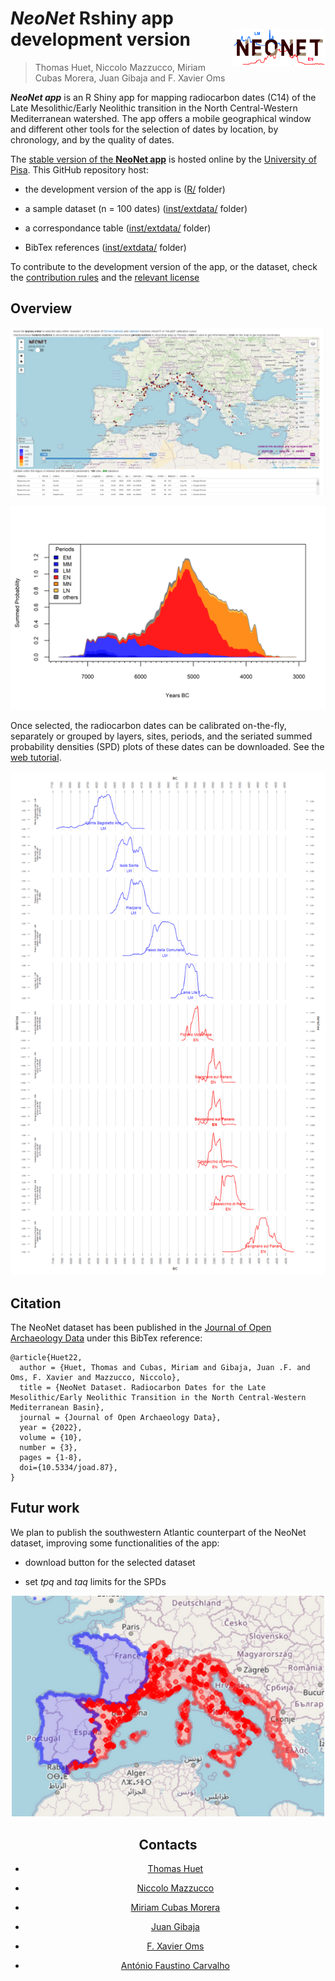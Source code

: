 # ***NeoNet*** Rshiny app <br> development version <img src="doc/img/neonet.png" width='150px' align="right"/>
> Thomas Huet, Niccolo Mazzucco, Miriam Cubas Morera, Juan Gibaja and F. Xavier Oms

***NeoNet app*** is an R Shiny app for mapping radiocarbon dates (C14) of the Late Mesolithic/Early Neolithic transition in the North Central-Western Mediterranean watershed. The app offers a mobile geographical window and different other tools for the selection of dates by location, by chronology, and by the quality of dates. 
  
The <a href="http://shinyserver.cfs.unipi.it:3838/C14/" target="_blank">stable version of the <b>NeoNet app</b></a> is hosted online by the [University of Pisa](https://www.unipi.it/index.php/english). This GitHub repository host:  

* the development version of the app is ([R/](https://github.com/zoometh/neonet/tree/main/R) folder)

* a sample dataset (n = 100 dates) ([inst/extdata/](https://github.com/zoometh/neonet/tree/main/inst/extdata) folder)

* a correspondance table ([inst/extdata/](https://github.com/zoometh/neonet/tree/main/inst/extdata) folder)

* BibTex references ([inst/extdata/](https://github.com/zoometh/neonet/tree/main/inst/extdata) folder)


To contribute to the development version of the app, or the dataset, check the [contribution rules](https://github.com/zoometh/neonet/blob/master/github/CONTRIBUTING.md) and the [relevant license](https://github.com/zoometh/neonet/blob/master/LICENSE)

## Overview
  
  
![](doc/img/panel_map.png)
  
  
![](doc/img/neonet_calib_spd.png)
  
Once selected, the radiocarbon dates can be calibrated on-the-fly, separately or grouped by layers, sites, periods, and the seriated summed probability densities (SPD) plots of these dates can be downloaded. See the [web tutorial](https://zoometh.github.io/neonet/).
  
![](doc/img/neonet_calib_example.png)
  
## Citation

The NeoNet dataset has been published in the [Journal of Open Archaeology Data](https://openarchaeologydata.metajnl.com/) under this BibTex reference:

```
@article{Huet22,
  author = {Huet, Thomas and Cubas, Miriam and Gibaja, Juan .F. and Oms, F. Xavier and Mazzucco, Niccolo},
  title = {NeoNet Dataset. Radiocarbon Dates for the Late Mesolithic/Early Neolithic Transition in the North Central-Western Mediterranean Basin},
  journal = {Journal of Open Archaeology Data},
  year = {2022},
  volume = {10},
  number = {3},
  pages = {1-8},
  doi={10.5334/joad.87},
}
```

## Futur work

We plan to publish the southwestern Atlantic counterpart of the NeoNet dataset, improving some functionalities of the app:

* download button for the selected dataset

* set *tpq* and *taq* limits for the SPDs
  
<p align="center">
  <img width="500" src="doc/img/watersheds.png">
</p>
<center>

## Contacts

* [Thomas Huet](mailto:thomashuet7@gmail.com)

* [Niccolo Mazzucco](mailto:niccolo.mazzucco@unipi.it)

* [Miriam Cubas Morera](mailto:mcubas.morera@gmail.com)

* [Juan Gibaja](jfgibaja@gmail.com)

* [F. Xavier Oms](oms@ub.edu)

* [António Faustino Carvalho](a.faustino.carvalho@gmail.com)
  
